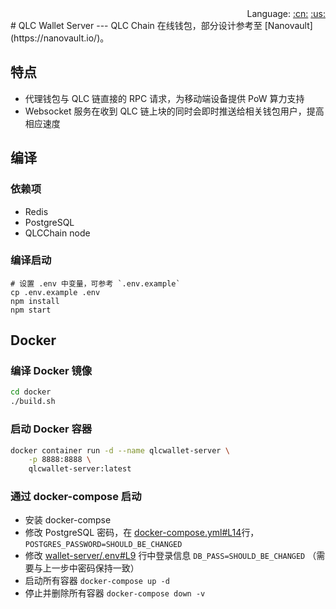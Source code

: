 <div align="right">Language: 
<a title="Chinese" href="README_CN.md">:cn:</a>
<a title="Englisth" href="README.md">:us:</a></div>
# QLC Wallet Server
---
QLC Chain 在线钱包，部分设计参考至 [Nanovault](https://nanovault.io/)。

## 特点

- 代理钱包与 QLC 链直接的 RPC 请求，为移动端设备提供 PoW 算力支持
- Websocket 服务在收到 QLC 链上块的同时会即时推送给相关钱包用户，提高相应速度

## 编译

### 依赖项

- Redis
- PostgreSQL
- QLCChain node

### 编译启动
```
# 设置 .env 中变量，可参考 `.env.example`
cp .env.example .env
npm install
npm start
```

## Docker

### 编译 Docker 镜像

```bash
cd docker
./build.sh
```

### 启动 Docker 容器

```bash
docker container run -d --name qlcwallet-server \
    -p 8888:8888 \
    qlcwallet-server:latest
```

### 通过 docker-compose 启动

- 安装 docker-compse
- 修改 PostgreSQL 密码，在 [docker-compose.yml#L14](docker/docker-compose/docker-compose.yml#L14)行， `POSTGRES_PASSWORD=SHOULD_BE_CHANGED`
- 修改 [wallet-server/.env#L9](docker/docker-compose/wallet-server/.env#L9) 行中登录信息 `DB_PASS=SHOULD_BE_CHANGED` （需要与上一步中密码保持一致）
- 启动所有容器 `docker-compose up -d`
- 停止并删除所有容器 `docker-compose down -v`